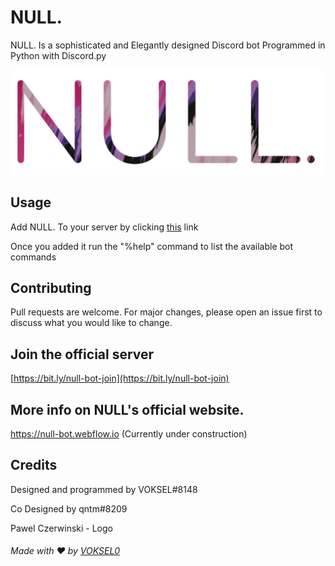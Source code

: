 # NULL.

NULL. Is a sophisticated and Elegantly designed Discord bot Programmed in Python with Discord.py

<p align="center">
  <img src="NULL banner_rounded.png" width="1024" title="NULL. Banner">
</p>

## Usage

Add NULL. To your server by clicking [this](https://bit.ly/null-bot-add) link

Once you added it run the "%help" command to list the available bot commands

## Contributing
Pull requests are welcome. For major changes, please open an issue first to discuss what you would like to change.

## Join the official server
[https://bit.ly/null-bot-join](https://bit.ly/null-bot-join)

## More info on NULL's official website.
https://null-bot.webflow.io (Currently under construction)

## Credits
Designed and programmed by VOKSEL#8148

Co Designed by qntm#8209

Pawel Czerwinski - Logo

###### Made with ❤️ by [VOKSEL0](https://github.com/VOKSEL0)
